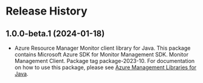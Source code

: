 # Release History

## 1.0.0-beta.1 (2024-01-18)

- Azure Resource Manager Monitor client library for Java. This package contains Microsoft Azure SDK for Monitor Management SDK. Monitor Management Client. Package tag package-2023-10. For documentation on how to use this package, please see [Azure Management Libraries for Java](https://aka.ms/azsdk/java/mgmt).
